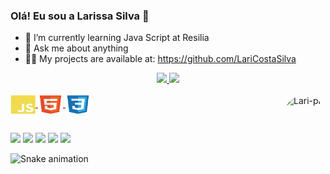 ### Olá! Eu sou a Larissa Silva 👋

- 🌱 I’m currently learning Java Script at Resilia
- 💬 Ask me about anything
- 👩‍💻 My projects are available at: https://github.com/LariCostaSilva

<div align="center">
  <a href="https://github.com/LariCostaSilva">
  <img height="180em" src="https://github-readme-stats.vercel.app/api?username=LariCostaSilva&show_icons=true&theme=dracula&include_all_commits=true&count_private=true"/>
  <img height="180em" src="https://github-readme-stats.vercel.app/api/top-langs/?username=LariCostaSilva&layout=compact&langs_count=7&theme=dracula"/>
</div>
  
<div style="display: inline_block"><br>
  <img align="center" alt="Lari-Js" height="30" width="40" src="https://raw.githubusercontent.com/devicons/devicon/master/icons/javascript/javascript-plain.svg">
  <img align="center" alt="Lari-HTML" height="30" width="40" src="https://raw.githubusercontent.com/devicons/devicon/master/icons/html5/html5-original.svg">
  <img align="center" alt="Lari-CSS" height="30" width="40" src="https://raw.githubusercontent.com/devicons/devicon/master/icons/css3/css3-original.svg">
  <img align="right" alt="Lari-pic" height="150" style="border-radius:50px;" src="https://media.giphy.com/media/fw1im4D3MOLJnqm8TZ/giphy.gif">
</div>

  ##
 
<div> 
  <a href="https://www.instagram.com/a.laricosta/" target="_blank"><img src="https://img.shields.io/badge/-Instagram-%23E4405F?style=for-the-badge&logo=instagram&logoColor=white" target="_blank"></a>
  <a href = "mailto:larissa.costaesilva93@gmail.com"><img src="https://img.shields.io/badge/-Gmail-%23333?style=for-the-badge&logo=gmail&logoColor=white" target="_blank"></a>
  <a href="https://www.linkedin.com/in/larissa-silva-773228100/" target="_blank"><img src="https://img.shields.io/badge/-LinkedIn-%230077B5?style=for-the-badge&logo=linkedin&logoColor=white" target="_blank"></a> 
 <a href="https://discord.com/channels/786033995464704042" target="_blank"><img src="https://img.shields.io/badge/Discord-7289DA?style=for-the-badge&logo=discord&logoColor=white" target="_blank"></a> 
 <a href="https://api.whatsapp.com/send?phone=5511946532325&text=Oi%20Lari%2C%20te%20achei%20no%20Git%20Hub!" target="_blank"><img src="https://img.shields.io/badge/WhatsApp-25D366?style=for-the-badge&logo=whatsapp&logoColor=white" target="_blank"></a> 
 
  ![Snake animation](https://github.com/LariCostaSilva/rafaballerini/blob/output/github-contribution-grid-snake.svg)
 
</div>

